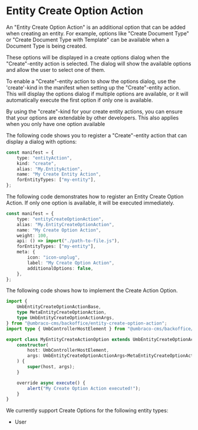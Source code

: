 # Entity Create Option Action

An "Entity Create Option Action" is an additional option that can be added when creating an entity. For example, options like "Create Document Type" or "Create Document Type with Template" can be available when a Document Type is being created.

These options will be displayed in a create options dialog when the "Create"-entity action is selected. The dialog will show the available options and allow the user to select one of them.

To enable a "Create"-entity action to show the options dialog, use the 'create'-kind in the manifest when setting up the "Create"-entity action. This will display the options dialog if multiple options are available, or it will automatically execute the first option if only one is available.

By using the "create"-kind for your create entity actions, you can ensure that your options are extendable by other developers. This also applies when you only have one option available

The following code shows you to register a "Create"-entity action that can display a dialog with options:

```typescript
const manifest = {
    type: "entityAction",
    kind: "create",
    alias: "My.EntityAction",
    name: "My Create Entity Action",
    forEntityTypes: ["my-entity"],
};
```

The following code demonstrates how to register an Entity Create Option Action. If only one option is available, it will be executed immediately.

```typescript
const manifest = {
    type: "entityCreateOptionAction",
    alias: "My.EntityCreateOptionAction",
    name: "My Create Option Action",
    weight: 100,
    api: () => import("./path-to-file.js"),
    forEntityTypes: ["my-entity"],
    meta: {
        icon: "icon-unplug",
        label: "My Create Option Action",
        additionalOptions: false,
    },
};
```

The following code shows how to implement the Create Action Option.

```typescript
import {
    UmbEntityCreateOptionActionBase,
    type MetaEntityCreateOptionAction,
    type UmbEntityCreateOptionActionArgs,
} from "@umbraco-cms/backoffice/entity-create-option-action";
import type { UmbControllerHostElement } from "@umbraco-cms/backoffice/controller-api";

export class MyEntityCreateActionOption extends UmbEntityCreateOptionActionBase {
    constructor(
        host: UmbControllerHostElement,
        args: UmbEntityCreateOptionActionArgs<MetaEntityCreateOptionAction>
    ) {
        super(host, args);
    }

    override async execute() {
        alert("My Create Option Action executed!");
    }
}
```

We currently support Create Options for the following entity types:

- User

